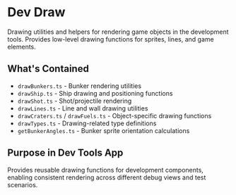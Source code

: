 # Dev Draw

Drawing utilities and helpers for rendering game objects in the development tools. Provides low-level drawing functions for sprites, lines, and game elements.

## What's Contained

- `drawBunkers.ts` - Bunker rendering utilities
- `drawShip.ts` - Ship drawing and positioning functions
- `drawShot.ts` - Shot/projectile rendering
- `drawLines.ts` - Line and wall drawing utilities
- `drawCraters.ts` / `drawFuels.ts` - Object-specific drawing functions
- `drawTypes.ts` - Drawing-related type definitions
- `getBunkerAngles.ts` - Bunker sprite orientation calculations

## Purpose in Dev Tools App

Provides reusable drawing functions for development components, enabling consistent rendering across different debug views and test scenarios.

